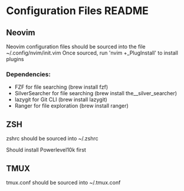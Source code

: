 # Configuration Files README

## Neovim

Neovim configuration files should be sourced into the file ~/.config/nvim/init.vim
Once sourced, run 'nvim +_PlugInstall' to install plugins

### Dependencies:

- FZF for file searching (brew install fzf)
- SilverSearcher for file searching (brew install the__silver_searcher)
- lazygit for Git CLI (brew install lazygit)
- Ranger for file exploration (brew install ranger)

## ZSH

zshrc should be sourced into ~/.zshrc

Should install Powerlevel10k first

## TMUX

tmux.conf should be sourced into ~/.tmux.conf

